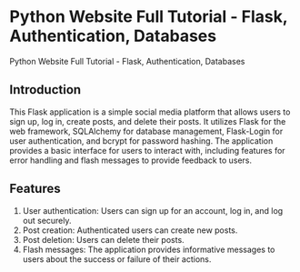 # Python Website Full Tutorial - Flask, Authentication, Databases
 Python Website Full Tutorial - Flask, Authentication, Databases

## Introduction
 This Flask application is a simple social media platform that allows users to sign up, log in, create posts, and delete their posts. It utilizes Flask for the web framework, SQLAlchemy for database management, Flask-Login for user authentication, and bcrypt for password hashing. The application provides a basic interface for users to interact with, including features for error handling and flash messages to provide feedback to users.

## Features
 1. User authentication: Users can sign up for an account, log in, and log out securely.
 2. Post creation: Authenticated users can create new posts.
 3. Post deletion: Users can delete their posts.
 4. Flash messages: The application provides informative messages to users about the success or failure of their actions.
